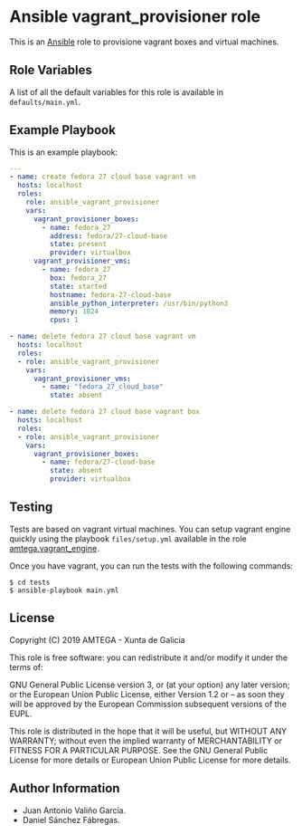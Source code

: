 # Ansible vagrant_provisioner role

This is an [Ansible](http://www.ansible.com) role to provisione vagrant boxes and virtual machines.

## Role Variables

A list of all the default variables for this role is available in `defaults/main.yml`.

## Example Playbook

This is an example playbook:

```yaml
---
- name: create fedora 27 cloud base vagrant vm
  hosts: localhost
  roles:
    role: ansible_vagrant_provisioner    
    vars:
      vagrant_provisioner_boxes:
        - name: fedora_27
          address: fedora/27-cloud-base
          state: present        
          provider: virtualbox
      vagrant_provisioner_vms:
        - name: fedora_27
          box: fedora_27
          state: started        
          hostname: fedora-27-cloud-base
          ansible_python_interpreter: /usr/bin/python3        
          memory: 1024
          cpus: 1

- name: delete fedora 27 cloud base vagrant vm
  hosts: localhost
  roles:
  - role: ansible_vagrant_provisioner
    vars:
      vagrant_provisioner_vms:
        - name: "fedora_27_cloud_base"
          state: absent       

- name: delete fedora 27 cloud base vagrant box
  hosts: localhost
  roles:
  - role: ansible_vagrant_provisioner    
    vars:
      vagrant_provisioner_boxes:
        - name: fedora/27-cloud-base
          state: absent
          provider: virtualbox
```

## Testing

Tests are based on vagrant virtual machines. You can setup vagrant engine quickly using the playbook `files/setup.yml` available in the role [amtega.vagrant_engine](https://galaxy.ansible.com/amtega/vagrant_engine).

Once you have vagrant, you can run the tests with the following commands:

```shell
$ cd tests
$ ansible-playbook main.yml
```

## License

Copyright (C) 2019 AMTEGA - Xunta de Galicia

This role is free software: you can redistribute it and/or modify it under the terms of:

GNU General Public License version 3, or (at your option) any later version; or the European Union Public License, either Version 1.2 or – as soon they will be approved by the European Commission ­subsequent versions of the EUPL.

This role is distributed in the hope that it will be useful, but WITHOUT ANY WARRANTY; without even the implied warranty of MERCHANTABILITY or FITNESS FOR A PARTICULAR PURPOSE.  See the GNU General Public License for more details or European Union Public License for more details.

## Author Information

- Juan Antonio Valiño García.
- Daniel Sánchez Fábregas.
